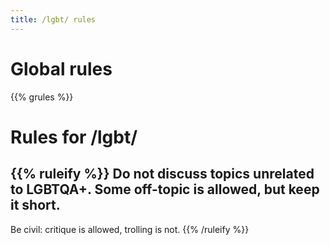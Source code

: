 ```yaml
---
title: /lgbt/ rules
---
```


# Global rules

{{% grules %}}


# Rules for /lgbt/

{{% ruleify %}}
Do not discuss topics unrelated to LGBTQA+. Some off-topic is allowed, but keep it short.
-
Be civil: critique is allowed, trolling is not.
{{% /ruleify %}}

